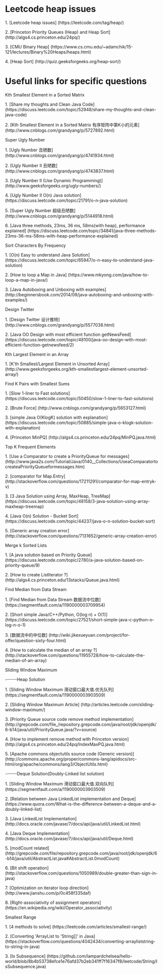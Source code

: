 # Leetcode heap issues
<p>1. [Leetcode heap issues] (https://leetcode.com/tag/heap/)
<p>2. [Princeton Priority Queues (Heap) and Heap Sort] (http://algs4.cs.princeton.edu/24pq/)
<p>3. [CMU Binary Heap] (https://www.cs.cmu.edu/~adamchik/15-121/lectures/Binary%20Heaps/heaps.html)
<p>4. [Heap Sort] (http://quiz.geeksforgeeks.org/heap-sort/)

# Useful links for specific questions
<p>Kth Smallest Element in a Sorted Matrix
<p>1. [Share my thoughts and Clean Java Code] (https://discuss.leetcode.com/topic/52948/share-my-thoughts-and-clean-java-code)
<p>2. [Kth Smallest Element in a Sorted Matrix 有序矩阵中第K小的元素] (http://www.cnblogs.com/grandyang/p/5727892.html)

<p>Super Ugly Number
<p>1. [Ugly Number 丑陋数] (http://www.cnblogs.com/grandyang/p/4741934.html)
<p>2. [Ugly Number II 丑陋数] (http://www.cnblogs.com/grandyang/p/4743837.html)
<p>3. [Ugly Number II (Use Dynamic Programming)] (http://www.geeksforgeeks.org/ugly-numbers/)
<p>4. [Ugly Number II O(n) Java solution] (https://discuss.leetcode.com/topic/21791/o-n-java-solution)
<p>5. [Super Ugly Number 超级丑陋数] (http://www.cnblogs.com/grandyang/p/5144918.html)
<p>6. [Java three methods, 23ms, 36 ms, 58ms(with heap), performance explained] (https://discuss.leetcode.com/topic/34841/java-three-methods-23ms-36-ms-58ms-with-heap-performance-explained)

<p>Sort Characters By Frequency
<p>1. [O(n) Easy to understand Java Solution] (https://discuss.leetcode.com/topic/65947/o-n-easy-to-understand-java-solution)
<p>2. [How to loop a Map in Java] (https://www.mkyong.com/java/how-to-loop-a-map-in-java/)
<p>3. [Java Autoboxing and Unboxing with examples] (http://beginnersbook.com/2014/09/java-autoboxing-and-unboxing-with-examples/)

<p>Design Twitter
<p>1. [Design Twitter 设计推特] (http://www.cnblogs.com/grandyang/p/5577038.html)
<p>2. [Java OO Design with most efficient function getNewsFeed] (https://discuss.leetcode.com/topic/48100/java-oo-design-with-most-efficient-function-getnewsfeed/2)

<p>Kth Largest Element in an Array
<p>1. [K’th Smallest/Largest Element in Unsorted Array] (http://www.geeksforgeeks.org/kth-smallestlargest-element-unsorted-array/)

<p>Find K Pairs with Smallest Sums
<p>1. [Slow 1-liner to Fast solutions] (https://discuss.leetcode.com/topic/50450/slow-1-liner-to-fast-solutions)
<p>2. [Brute Force] (http://www.cnblogs.com/grandyang/p/5653127.html)
<p>3. [simple Java O(KlogK) solution with explanation] (https://discuss.leetcode.com/topic/50885/simple-java-o-klogk-solution-with-explanation)
<p>4. [Princeton MinPQ] (http://algs4.cs.princeton.edu/24pq/MinPQ.java.html)

<p>Top K Frequent Elements
<p>1. [Use a Comparator to create a PriorityQueue for messages] (http://www.java2s.com/Tutorial/Java/0140__Collections/UseaComparatortocreateaPriorityQueueformessages.htm)
<p>2. [comparator for Map.Entry<K,V>] (http://stackoverflow.com/questions/17211291/comparator-for-map-entryk-v)
<p>3. [3 Java Solution using Array, MaxHeap, TreeMap] (https://discuss.leetcode.com/topic/48158/3-java-solution-using-array-maxheap-treemap)
<p>4. [Java O(n) Solution - Bucket Sort] (https://discuss.leetcode.com/topic/44237/java-o-n-solution-bucket-sort)
<p>5. [Generic array creation error] (http://stackoverflow.com/questions/7131652/generic-array-creation-error)

<p>Merge k Sorted Lists
<p>1. [A java solution based on Priority Queue] (https://discuss.leetcode.com/topic/2780/a-java-solution-based-on-priority-queue/9)
<p>2. [How to create ListIterator ?] (http://algs4.cs.princeton.edu/13stacks/Queue.java.html)

<p>Find Median from Data Stream
<p>1. [Find Median from Data Stream 数据流中位数] (https://segmentfault.com/a/1190000003709954)
<p>2. [Short simple Java/C++/Python, O(log n) + O(1)] (https://discuss.leetcode.com/topic/27521/short-simple-java-c-python-o-log-n-o-1)
<p>3. [数据流中的中位数] (http://wiki.jikexueyuan.com/project/for-offer/question-sixty-four.html)
<p>4. [How to calculate the median of an array ?] (http://stackoverflow.com/questions/11955728/how-to-calculate-the-median-of-an-array)

<p>Sliding Window Maximum
<p>------Heap Solution
<p>1. [Sliding Window Maximum 滑动窗口最大值.优先队列] (https://segmentfault.com/a/1190000003903509)
<p>2. [Sliding Window Maximum Article] (http://articles.leetcode.com/sliding-window-maximum/)
<p>3. [Priority Queue source code remove method implementation] (http://grepcode.com/file_/repository.grepcode.com/java/root/jdk/openjdk/6-b14/java/util/PriorityQueue.java/?v=source)
<p>4. [How to implement remove method with Princeton version] (http://algs4.cs.princeton.edu/24pq/IndexMaxPQ.java.html)
<p>5. [Apache commons objectutils source code (Generic version)] (http://commons.apache.org/proper/commons-lang/apidocs/src-html/org/apache/commons/lang3/ObjectUtils.html)
<p>------Deque Solution(Doubly-Linked list solution)
<p>1. [Sliding Window Maximum 滑动窗口最大值.双向队列] (https://segmentfault.com/a/1190000003903509)
<p>2. [Relation between Java LinkedList implementation and Deque] (https://www.quora.com/What-is-the-difference-between-a-deque-and-a-doubly-linked-list)
<p>3. [Java LinkedList Implementation] (http://docs.oracle.com/javase/7/docs/api/java/util/LinkedList.html)
<p>4. [Java Deque Implementation] (http://docs.oracle.com/javase/7/docs/api/java/util/Deque.html)
<p>5. [modCount related] (http://grepcode.com/file/repository.grepcode.com/java/root/jdk/openjdk/6-b14/java/util/AbstractList.java#AbstractList.0modCount)
<p>6. [Bit shift operation] (http://stackoverflow.com/questions/1050989/double-greater-than-sign-in-java)
<p>7. [Optimization on iterator loop direction] (http://www.jianshu.com/p/0c458f335daf)
<p>8. [Right-associativity of assignment operators] (https://en.wikipedia.org/wiki/Operator_associativity)

<p>Smallest Range
<P>1. [4 methods to solve] (https://leetcode.com/articles/smallest-range/)
<p>2. [Converting 'ArrayList<String> to 'String[]' in Java] (https://stackoverflow.com/questions/4042434/converting-arrayliststring-to-string-in-java)
<p>3. [Is Subsequence] (https://github.com/lampardchelsea/hello-world/blob/8b4b53738efce1e76afd37b2eb341ff7f16347f8/leetcode/String/IsSubsequence.java)





